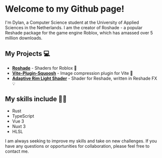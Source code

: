# Welcome to my Github page!

I'm Dylan, a Computer Science student at the University of Applied Sciences in the Netherlands. I am the creator of Roshade - a popular Reshade package for the game engine Roblox, which has amassed over 5 million downloads.

## My Projects 💻
- **[Roshade](https://github.com/bituq/Roshade)** - Shaders for Roblox 🎨
- **[Vite-Plugin-Squoosh](https://github.com/bituq/vite-plugin-squoosh)** - Image compression plugin for Vite 📸
- **[Adaptive Rim Light Shader](https://github.com/bituq/ZealShaders)** - Shader for Reshade, written in Reshade FX 💡

## My skills include 🧑‍💻
- Rust
- TypeScript
- Vue 3
- Nuxt 3
- HLSL

I am always seeking to improve my skills and take on new challenges. If you have any questions or opportunities for collaboration, please feel free to contact me.
